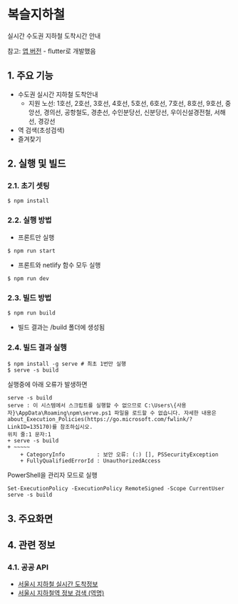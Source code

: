 # 복슬지하철

실시간 수도권 지하철 도착시간 안내

참고: [앱 버전](https://github.com/setvect/BokslSubway) - flutter로 개발했음

## 1. 주요 기능

- 수도권 실시간 지하철 도착안내
  - 지원 노선: 1호선, 2호선, 3호선, 4호선, 5호선, 6호선, 7호선, 8호선, 9호선, 중앙선, 경의선, 공항철도, 경춘선, 수인분당선, 신분당선, 우이신설경전철, 서해선, 경강선
- 역 검색(초성검색)
- 즐겨찾기

## 2. 실행 및 빌드

### 2.1. 초기 셋팅

```shell
$ npm install
```

### 2.2. 실행 방법

- 프론트만 실행

```shell
$ npm run start
```

- 프론트와 netlify 함수 모두 실행

```shell
$ npm run dev
```

### 2.3. 빌드 방법

```shell
$ npm run build
```

- 빌드 결과는 /build 폴더에 생성됨

### 2.4. 빌드 결과 실행

```shell
$ npm install -g serve # 최초 1번만 실행
$ serve -s build
```

실행중에 아래 오류가 발생하면

```
serve -s build
serve : 이 시스템에서 스크립트를 실행할 수 없으므로 C:\Users\{사용자}\AppData\Roaming\npm\serve.ps1 파일을 로드할 수 없습니다. 자세한 내용은 about_Execution_Policies(https://go.microsoft.com/fwlink/?LinkID=135170)를 참조하십시오.
위치 줄:1 문자:1
+ serve -s build
+ ~~~~~
    + CategoryInfo          : 보안 오류: (:) [], PSSecurityException
    + FullyQualifiedErrorId : UnauthorizedAccess
```

PowerShell을 관리자 모드로 실행

```
Set-ExecutionPolicy -ExecutionPolicy RemoteSigned -Scope CurrentUser
serve -s build
```

## 3. 주요화면

## 4. 관련 정보

### 4.1. 공공 API

- [서울시 지하철 실시간 도착정보](https://data.seoul.go.kr/dataList/OA-12764/F/1/datasetView.do)
- [서울시 지하철역 정보 검색 (역명)](https://data.seoul.go.kr/dataList/OA-121/S/1/datasetView.do)
